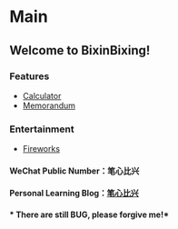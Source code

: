 # Main

## Welcome to BixinBixing!

### Features
* [Calculator](https://gh.worldiwiu.ltd/html/calculator.html)
* [Memorandum](https://gh.worldiwiu.ltd/html/memorandum.html)

### Entertainment
* [Fireworks](https://gh.worldiwiu.ltd/html/fireworks.html)

#### WeChat Public Number：笔心比兴
#### Personal Learning Blog：[笔心比兴](https://www.cnblogs.com/AI-Star-Java/)

#### * There are still BUG, please forgive me!*
